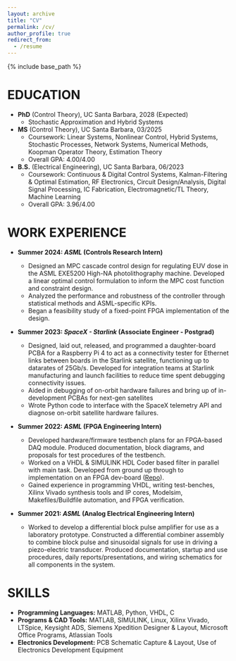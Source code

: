 ```yaml
---
layout: archive
title: "CV"
permalink: /cv/
author_profile: true
redirect_from:
  - /resume
---
```


{% include base_path %}

EDUCATION
======
* **PhD** (Control Theory), UC Santa Barbara, 2028 (Expected)
  * Stochastic Approximation and Hybrid Systems
* **MS** (Control Theory), UC Santa Barbara,  03/2025
  * Coursework: Linear Systems, Nonlinear Control, Hybrid Systems, Stochastic Processes, Network Systems, Numerical Methods, Koopman Operator Theory, Estimation Theory
  * Overall GPA: 4.00/4.00
* **B.S.** (Electrical Engineering), UC Santa Barbara, 06/2023
  * Coursework: Continuous & Digital Control Systems, Kalman-Filtering & Optimal Estimation, RF Electronics, Circuit Design/Analysis, Digital Signal Processing, IC Fabrication, Electromagnetic/TL Theory, Machine Learning
  * Overall GPA: 3.96/4.00

WORK EXPERIENCE
======
* **Summer 2024: *ASML* (Controls Research Intern)**
  * Designed an MPC cascade control design for regulating EUV dose in the ASML EXE5200 High-NA photolithography machine. Developed a linear optimal control formulation to inform the MPC cost function and constraint design.
  * Analyzed the performance and robustness of the controller through statistical methods and ASML-specific KPIs.
  * Began a feasibility study of a fixed-point FPGA implementation of the design.


* **Summer 2023: *SpaceX - Starlink* (Associate Engineer - Postgrad)**
  * Designed, laid out, released, and programmed a daughter-board PCBA for a Raspberry Pi 4 to act as a connectivity tester for Ethernet links between boards in the Starlink satellite, functioning up to datarates of 25Gb/s. Developed for integration teams at Starlink manufacturing and launch facilities to reduce time spent debugging connectivity issues.
  * Aided in debugging of on-orbit hardware failures and bring up of in-development PCBAs for next-gen satellites
  * Wrote Python code to interface with the SpaceX telemetry API and diagnose on-orbit satellite hardware failures.

* **Summer 2022: *ASML* (FPGA Engineering Intern)**
  * Developed hardware/firmware testbench plans for an FPGA-based DAQ module. Produced documentation, block diagrams, and proposals for test procedures of the testbench.
  * Worked on a VHDL & SIMULINK HDL Coder based filter in parallel with main task. Developed from ground up through to implementation on an FPGA dev-board ([Repo](https://github.com/MaxCrisafulli/Basys3-Simulink-Audio-Filter)). 
  * Gained experience in programming VHDL, writing test-benches, Xilinx Vivado synthesis tools and IP cores, Modelsim, Makefiles/Buildfile automation, and FPGA verification.

* **Summer 2021: *ASML* (Analog Electrical Engineering Intern)**
  * Worked to develop a differential block pulse amplifier for use as a laboratory prototype. Constructed a differential combiner assembly to combine block pulse and sinusoidal signals for use in driving a piezo-electric transducer. Produced documentation, startup and use procedures, daily reports/presentations, and wiring schematics for all components in the system.

<!-- PROJECTS
======
* **Energy Control for EUV Photolithography**
  * Developed a novel control scheme to mitigate sensor feedback delay issues using a model of the ASML EUV Source in SIMULINK. Designed a feedback predictor algorithm using system identification methods and Kalman filtering. Developed metrics to characterize and verify system performance.
  * Project won the ”Distinguished Technical Achievement in EE” Award at End-of-Year Senior Project Expo

* **Rotational Inverted Pendulum Control ([Repo](https://github.com/MaxCrisafulli/furuta_pendulum))**
  * Derived nonlinear equations of motion and linearized to produce a state-space model of a rotational inverted (Furuta) pendulum. Designed a non-linear swing up and LQR balancing controller, as well as the switching logic to allow the pendulum to swing up and balance itself. Performed state estimation with a Kalman Filter. Implemented and tuned on hardware using SIMULINK autocoder. -->
  
SKILLS
======
* **Programming Languages:** MATLAB, Python, VHDL, C
* **Programs & CAD Tools:** MATLAB, SIMULINK, Linux, Xilinx Vivado, LTSpice, Keysight ADS, Siemens Xpedition Designer & Layout, Microsoft Office Programs, Atlassian Tools
* **Electronics Development:** PCB Schematic Capture & Layout, Use of Electronics Development Equipment



<!-- Publications
======
  <ul>{% for post in site.publications %}
    {% include archive-single-cv.html %}
  {% endfor %}</ul>
  
Talks
======
  <ul>{% for post in site.talks %}
    {% include archive-single-talk-cv.html %}
  {% endfor %}</ul>
  
Teaching
======
  <ul>{% for post in site.teaching %}
    {% include archive-single-cv.html %}
  {% endfor %}</ul>
  
Service and leadership
======
* Currently signed in to 43 different slack teams -->
